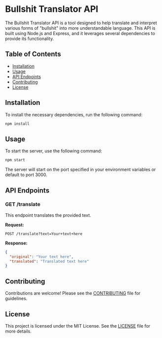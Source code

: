 # Bullshit Translator API

The Bullshit Translator API is a tool designed to help translate and interpret various forms of "bullshit" into more understandable language. This API is built using Node.js and Express, and it leverages several dependencies to provide its functionality.

## Table of Contents

- [Installation](#installation)
- [Usage](#usage)
- [API Endpoints](#api-endpoints)
- [Contributing](#contributing)
- [License](#license)

## Installation

To install the necessary dependencies, run the following command:

```bash
npm install
```

## Usage

To start the server, use the following command:

```bash
npm start
```

The server will start on the port specified in your environment variables or default to port 3000.

## API Endpoints

### GET /translate

This endpoint translates the provided text.

**Request:**

```http
POST /translate?text=Your+text+here
```

**Response:**

```json
{
  "original": "Your text here",
  "translated": "Translated text here"
}
```

## Contributing

Contributions are welcome! Please see the [CONTRIBUTING](CONTRIBUTING.md) file for guidelines.

## License

This project is licensed under the MIT License. See the [LICENSE](LICENSE) file for more details.